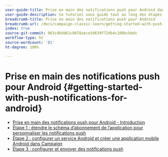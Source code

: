 ```yaml
---
user-guide-title: Prise en main des notifications push pour Android dans Campaign Classic
user-guide-description: Ce tutoriel vous guide tout au long des étapes nécessaires à l’envoi de notifications push à votre application Android depuis Adobe Campaign.
breadcrumb-title: Prise en main des notifications push pour Android
breadcrumb-url: /docs/campaign-classic-learn/getting-started-with-push-notifications-for-android/introduction.html
index: true
source-git-commit: 963cd6dd61c8678aece3d639f72db4c100bcbbdc
workflow-type: ht
source-wordcount: '81'
ht-degree: 100%

---
```



# Prise en main des notifications push pour Android {#getting-started-with-push-notifications-for-android}

+ [Prise en main des notifications push pour Android - Introduction](/help/tutorial-getting-started-with-push-notifications-for-android/introduction.md)
+ [Étape 1 : étendre le schéma d’abonnement de l’application pour personnaliser les notifications push](/help/tutorial-getting-started-with-push-notifications-for-android/extending-the-app-subscription-schema.md)
+ [Étape 2 : configurer un service Android et créer une application mobile Android dans Campaign](/help/tutorial-getting-started-with-push-notifications-for-android/configuring-an-android-service-in-campaign.md)
+ [Étape 3 : configurer et envoyer des notifications push](/help/tutorial-getting-started-with-push-notifications-for-android/configuring-and-sending-push-notifications.md)
